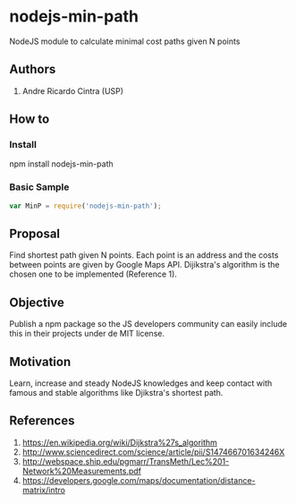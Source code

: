 # nodejs-min-path
NodeJS module to calculate minimal cost paths given N points

## Authors
1. Andre Ricardo Cintra (USP)

## How to
### Install
npm install nodejs-min-path

### Basic Sample
```javascript
var MinP = require('nodejs-min-path');
```

## Proposal
Find shortest path given N points. Each point is an address and the costs between points are given by Google Maps API. Dijikstra's algorithm is the chosen one to be implemented (Reference 1).

## Objective
Publish a npm package so the JS developers community can easily include this in their projects under de MIT license.

## Motivation
Learn, increase and steady NodeJS knowledges and keep contact with famous and stable algorithms like Djikstra's shortest path.

## References
1. https://en.wikipedia.org/wiki/Dijkstra%27s_algorithm
1. http://www.sciencedirect.com/science/article/pii/S147466701634246X
1. http://webspace.ship.edu/pgmarr/TransMeth/Lec%201-Network%20Measurements.pdf
1. https://developers.google.com/maps/documentation/distance-matrix/intro
